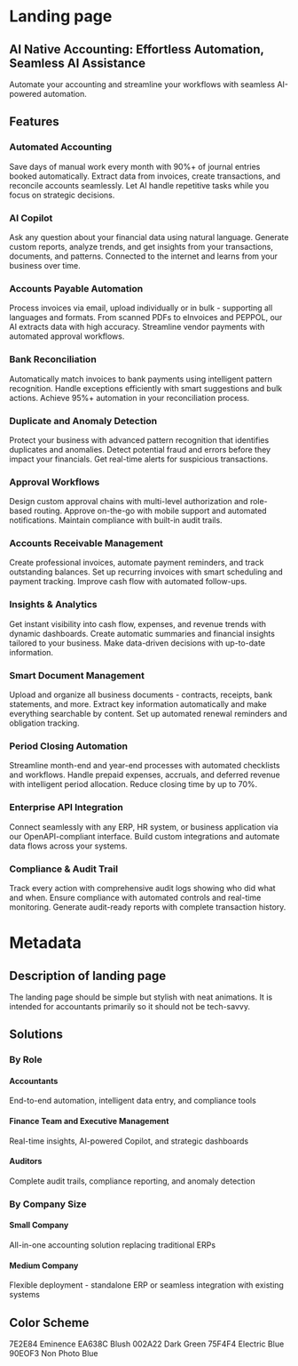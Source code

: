 # Landing page

## AI Native Accounting: Effortless Automation, Seamless AI Assistance
Automate your accounting and streamline your workflows with seamless AI-powered automation.

## Features
### Automated Accounting
Save days of manual work every month with 90%+ of journal entries booked automatically. Extract data from invoices, create transactions, and reconcile accounts seamlessly. Let AI handle repetitive tasks while you focus on strategic decisions.

### AI Copilot
Ask any question about your financial data using natural language. Generate custom reports, analyze trends, and get insights from your transactions, documents, and patterns. Connected to the internet and learns from your business over time.

### Accounts Payable Automation
Process invoices via email, upload individually or in bulk - supporting all languages and formats. From scanned PDFs to eInvoices and PEPPOL, our AI extracts data with high accuracy. Streamline vendor payments with automated approval workflows.

### Bank Reconciliation
Automatically match invoices to bank payments using intelligent pattern recognition. Handle exceptions efficiently with smart suggestions and bulk actions. Achieve 95%+ automation in your reconciliation process.

### Duplicate and Anomaly Detection
Protect your business with advanced pattern recognition that identifies duplicates and anomalies. Detect potential fraud and errors before they impact your financials. Get real-time alerts for suspicious transactions.

### Approval Workflows
Design custom approval chains with multi-level authorization and role-based routing. Approve on-the-go with mobile support and automated notifications. Maintain compliance with built-in audit trails.

### Accounts Receivable Management
Create professional invoices, automate payment reminders, and track outstanding balances. Set up recurring invoices with smart scheduling and payment tracking. Improve cash flow with automated follow-ups.

### Insights & Analytics
Get instant visibility into cash flow, expenses, and revenue trends with dynamic dashboards. Create automatic summaries and financial insights tailored to your business. Make data-driven decisions with up-to-date information.

### Smart Document Management
Upload and organize all business documents - contracts, receipts, bank statements, and more. Extract key information automatically and make everything searchable by content. Set up automated renewal reminders and obligation tracking.

### Period Closing Automation
Streamline month-end and year-end processes with automated checklists and workflows. Handle prepaid expenses, accruals, and deferred revenue with intelligent period allocation. Reduce closing time by up to 70%.

### Enterprise API Integration
Connect seamlessly with any ERP, HR system, or business application via our OpenAPI-compliant interface. Build custom integrations and automate data flows across your systems.

### Compliance & Audit Trail
Track every action with comprehensive audit logs showing who did what and when. Ensure compliance with automated controls and real-time monitoring. Generate audit-ready reports with complete transaction history.

# Metadata
## Description of landing page
The landing page should be simple but stylish with neat animations. It is intended for accountants primarily so it should not be tech-savvy.
## Solutions
### By Role
#### Accountants
End-to-end automation, intelligent data entry, and compliance tools
#### Finance Team and Executive Management
Real-time insights, AI-powered Copilot, and strategic dashboards
#### Auditors
Complete audit trails, compliance reporting, and anomaly detection
### By Company Size
#### Small Company
All-in-one accounting solution replacing traditional ERPs
#### Medium Company
Flexible deployment - standalone ERP or seamless integration with existing systems

## Color Scheme
7E2E84 Eminence
EA638C Blush
002A22 Dark Green
75F4F4 Electric Blue
90EOF3 Non Photo Blue
